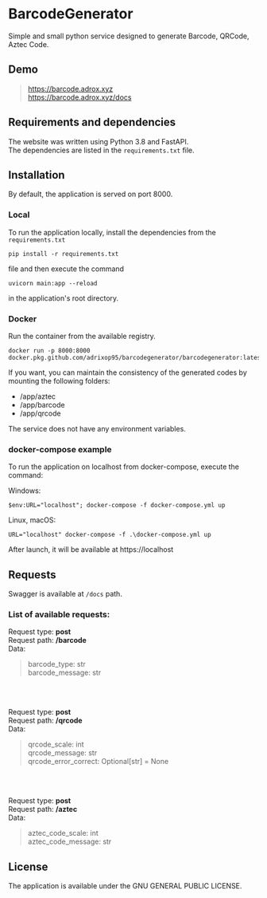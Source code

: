 # BarcodeGenerator
Simple and small python service designed to generate Barcode, QRCode, Aztec Code.

## Demo
	
> https://barcode.adrox.xyz  
> https://barcode.adrox.xyz/docs

## Requirements and dependencies
The website was written using Python 3.8 and FastAPI.  
The dependencies are listed in the `requirements.txt` file.  

## Installation
By default, the application is served on port 8000.

### Local
To run the application locally, install the dependencies from the `requirements.txt` 

```
pip install -r requirements.txt
```

file and then execute the command 

```
uvicorn main:app --reload
```

in the application's root directory.

### Docker
Run the container from the available registry.

```
docker run -p 8000:8000 docker.pkg.github.com/adrixop95/barcodegenerator/barcodegenerator:latest
```

If you want, you can maintain the consistency of the generated codes by mounting the following folders:
- /app/aztec
- /app/barcode
- /app/qrcode

The service does not have any environment variables.

### docker-compose example
To run the application on localhost from docker-compose, execute the command:

Windows:
```
$env:URL="localhost"; docker-compose -f docker-compose.yml up
```

Linux, macOS:
```
URL="localhost" docker-compose -f .\docker-compose.yml up
```

After launch, it will be available at https://localhost
## Requests
Swagger is available at `/docs` path.

### List of available requests:

Request type: __post__  
Request path: __/barcode__  
Data:      
>barcode_type: str  
>barcode_message: str

<br/><br/>

Request type: __post__  
Request path: __/qrcode__   
Data:  
>qrcode_scale: int  
>qrcode_message: str  
>qrcode_error_correct: Optional[str] = None

<br/><br/>

Request type: __post__  
Request path: __/aztec__  
Data:  
>aztec_code_scale: int  
>aztec_code_message: str 

## License
The application is available under the GNU GENERAL PUBLIC LICENSE.
